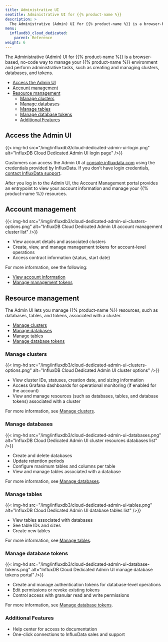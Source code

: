 ```yaml
---
title: Administrative UI 
seotitle: Administrative UI for {{% product-name %}}
description: >
  The Administrative (Admin) UI for {{% product-name %}} is a browser-based, no-code way to manage your {{% product-name %}} environment and perform administrative tasks, such as creating and managing clusters, databases, and tokens.
menu:
  influxdb3_cloud_dedicated:
    parent: Reference 
weight: 6
---
```


The Administrative (Admin) UI for {{% product-name %}} is a browser-based, no-code way to manage your {{% product-name %}} environment and perform administrative tasks, such as creating and managing clusters, databases, and tokens.

- [Access the Admin UI](#access-the-admin-ui)
- [Account management](#account-management)
- [Resource management](#resource-management)
  - [Manage clusters](#manage-clusters)
  - [Manage databases](#manage-databases)
  - [Manage tables](#manage-tables)
  - [Manage database tokens](#manage-database-tokens)
  - [Additional Features](#additional-features)


## Access the Admin UI

{{< img-hd src="/img/influxdb3/cloud-dedicated-admin-ui-login.png" alt="InfluxDB Cloud Dedicated Admin UI login page" />}}

Customers can access the Admin UI at [console.influxdata.com](http://console.influxdata.com) using the credentials provided by InfluxData.
If you don't have login credentials, [contact InfluxData support](https://support.influxdata.com).

After you log in to the Admin UI, the Account Management portal provides an entrypoint to view your account information and manage your {{% product-name %}} resources.

## Account management

{{< img-hd src="/img/influxdb3/cloud-dedicated-admin-ui-clusters-options.png" alt="InfluxDB Cloud Dedicated Admin UI account management cluster list" />}}

- View account details and associated clusters
- Create, view, and manage management tokens for account-level operations
- Access contract information (status, start date)

For more information, see the following:

- [View account information](/influxdb3/cloud-dedicated/admin/account/)
- [Manage management tokens](/influxdb3/cloud-dedicated/admin/tokens/)

## Resource management

The Admin UI lets you manage {{% product-name %}} resources, such as databases,
tables, and tokens, associated with a cluster. 

- [Manage clusters](#manage-clusters)
- [Manage databases](#manage-databases)
- [Manage tables](#manage-tables)
- [Manage database tokens](manage-database-tokens)

### Manage clusters

{{< img-hd src="/img/influxdb3/cloud-dedicated-admin-ui-clusters-options.png" alt="InfluxDB Cloud Dedicated Admin UI cluster options" />}}

- View cluster IDs, statuses, creation date, and sizing information
- Access Grafana dashboards for operational monitoring (if enabled for the account)
- View and manage resources (such as databases, tables, and database tokens) associated with a cluster

For more information, see [Manage clusters](/influxdb3/cloud-dedicated/admin/clusters/).

### Manage databases

{{< img-hd src="/img/influxdb3/cloud-dedicated-admin-ui-databases.png" alt="InfluxDB Cloud Dedicated Admin UI cluster resources databases list" />}}

- Create and delete databases
- Update retention periods
- Configure maximum tables and columns per table
- View and manage tables associated with a database

For more information, see [Manage databases](/influxdb3/cloud-dedicated/admin/databases/).

### Manage tables

{{< img-hd src="/img/influxdb3/cloud-dedicated-admin-ui-tables.png" alt="InfluxDB Cloud Dedicated Admin UI database tables list" />}}

- View tables associated with databases
- See table IDs and sizes
- Create new tables

For more information, see [Manage tables](/influxdb3/cloud-dedicated/admin/tables/).

### Manage database tokens

{{< img-hd src="/img/influxdb3/cloud-dedicated-admin-ui-database-tokens.png" alt="InfluxDB Cloud Dedicated Admin UI manage database tokens portal" />}}

- Create and manage authentication tokens for database-level operations
- Edit permissions or revoke existing tokens
- Control access with granular read and write permissions

For more information, see [Manage database tokens](/influxdb3/cloud-dedicated/admin/tokens/).

### Additional Features

- Help center for access to documentation 
- One-click connections to InfluxData sales and support
